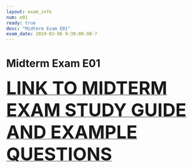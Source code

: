 ```yaml
---
layout: exam_info
num: e01
ready: true
desc: "Midterm Exam E01"
exam_date: 2019-02-06 9:30:00.00-7
---
```


# Midterm Exam E01

<a href="me1_prep.pdf"><font size="22"><b>LINK TO MIDTERM EXAM STUDY GUIDE AND EXAMPLE QUESTIONS</b></font></a>

